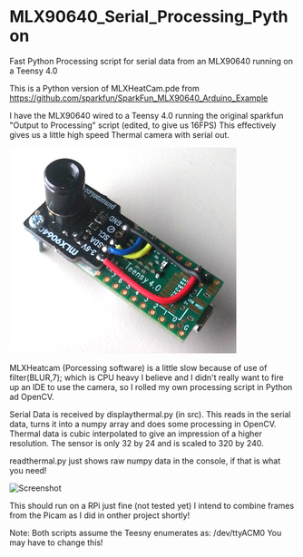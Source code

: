 # MLX90640_Serial_Processing_Python
Fast Python Processing script for serial data from an MLX90640 running on a Teensy 4.0

This is a Python version of MLXHeatCam.pde from https://github.com/sparkfun/SparkFun_MLX90640_Arduino_Example

I have the MLX90640 wired to a Teensy 4.0 running the original sparkfun "Output to Processing" script (edited, to give us 16FPS) This effectively gives us a little high speed Thermal camera with serial out.

![Screenshot](media/teensythermal.png)

MLXHeatcam (Porcessing software) is a little slow because of use of filter(BLUR,7); which is CPU heavy I believe and I didn't really want to fire up an IDE to use the camera, so I rolled my own processing script in Python ad OpenCV.

Serial Data is received by displaythermal.py (in src). This reads in the serial data, turns it into a numpy array and does some processing in OpenCV. Thermal data is cubic interpolated to give an impression of a higher resolution. The sensor is only 32 by 24 and is scaled to 320 by 240.

readthermal.py just shows raw numpy data in the console, if that is what you need!

![Screenshot](media/thermal.gif)

This should run on a RPi just fine (not tested yet) I intend to combine frames from the Picam as I did in onther project shortly!

Note: Both scripts assume the Teesny enumerates as: /dev/ttyACM0  You may have to change this!
